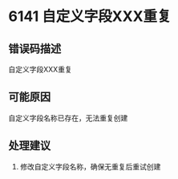 # 6141 自定义字段XXX重复<a name="dgc_01_275"></a>

## 错误码描述<a name="zh-cn_topic_0000001114159052_se842c39d44ee45e587ca36bb50cf37c7"></a>

自定义字段XXX重复

## 可能原因<a name="zh-cn_topic_0000001114159052_s658a289c6be04e6d8c6bee691c1aaa2e"></a>

自定义字段名称已存在，无法重复创建

## 处理建议<a name="zh-cn_topic_0000001114159052_section192884102474"></a>

1.  修改自定义字段名称，确保无重复后重试创建

